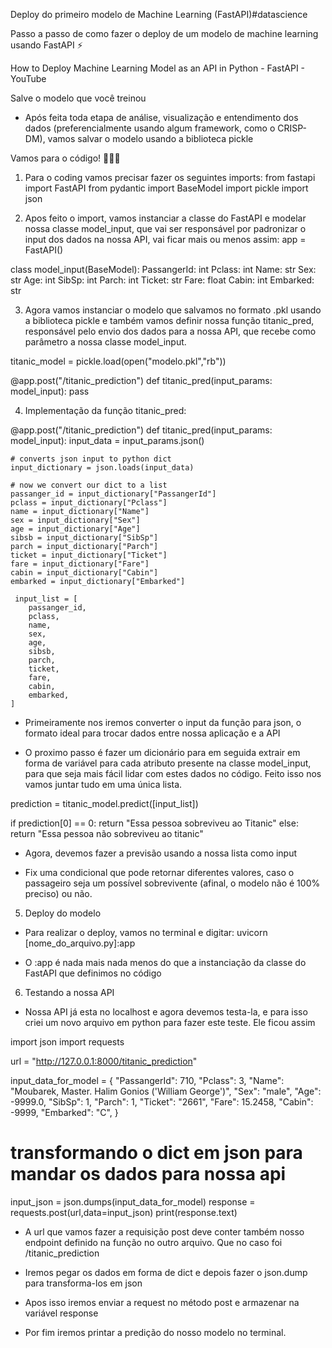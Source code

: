 Deploy do primeiro modelo de Machine Learning (FastAPI)#datascience

Passo a passo de como fazer o deploy de um modelo de machine learning usando FastAPI ⚡️


How to Deploy Machine Learning Model as an API in Python - FastAPI - YouTube

Salve o modelo que você treinou

- Após feita toda etapa de análise, visualização e entendimento dos dados (preferencialmente usando algum framework, como o CRISP-DM), vamos salvar o modelo usando a biblioteca pickle

Vamos para o código! 👨🏻‍💻

1. Para o coding vamos precisar fazer os seguintes imports:
from fastapi import FastAPI
from pydantic import BaseModel
import pickle
import json

2. Apos feito o import, vamos instanciar a classe do FastAPI e modelar nossa classe model_input, que vai ser responsável por padronizar o input dos dados na nossa API, vai ficar mais ou menos assim:
app = FastAPI()

class model_input(BaseModel):
    PassangerId: int
    Pclass: int
    Name: str
    Sex: str
    Age: int
    SibSp: int
    Parch: int
    Ticket: str
    Fare: float
    Cabin: int
    Embarked: str

3. Agora vamos instanciar o modelo que salvamos no formato .pkl usando a biblioteca pickle e também vamos definir nossa função titanic_pred, responsável pelo envio dos dados para a nossa API, que recebe como parâmetro a nossa classe model_input.

titanic_model = pickle.load(open("modelo.pkl","rb"))

@app.post("/titanic_prediction")
def titanic_pred(input_params: model_input):
    pass

4. Implementação da função titanic_pred:

@app.post("/titanic_prediction")
def titanic_pred(input_params: model_input):
    input_data = input_params.json()

    # converts json input to python dict
    input_dictionary = json.loads(input_data)

    # now we convert our dict to a list
    passanger_id = input_dictionary["PassangerId"]
    pclass = input_dictionary["Pclass"]
    name = input_dictionary["Name"]
    sex = input_dictionary["Sex"]
    age = input_dictionary["Age"]
    sibsb = input_dictionary["SibSp"]
    parch = input_dictionary["Parch"]
    ticket = input_dictionary["Ticket"]
    fare = input_dictionary["Fare"]
    cabin = input_dictionary["Cabin"]
    embarked = input_dictionary["Embarked"]

     input_list = [
        passanger_id,
        pclass,
        name,
        sex,
        age,
        sibsb,
        parch,
        ticket,
        fare,
        cabin,
        embarked,
    ]

- Primeiramente nos iremos converter o input da função para json, o formato ideal para trocar dados entre nossa aplicação e a API

- O proximo passo é fazer um dicionário para em seguida extrair em forma de variável para cada atributo presente na classe model_input, para que seja mais fácil lidar com estes dados no código. Feito isso nos vamos juntar tudo em uma única lista.

prediction = titanic_model.predict([input_list])

if prediction[0] == 0:
    return "Essa pessoa sobreviveu ao Titanic"
else:
    return "Essa pessoa não sobreviveu ao titanic"


- Agora, devemos fazer a previsão usando a nossa lista como input

- Fix uma condicional que pode retornar diferentes valores, caso o passageiro seja um possível sobrevivente (afinal, o modelo não é 100% preciso) ou não.

5. Deploy do modelo

- Para realizar o deploy, vamos no terminal e digitar:
uvicorn [nome_do_arquivo.py]:app

- O :app é nada mais nada menos do que a instanciação da classe do FastAPI que definimos no código

6. Testando a nossa API

- Nossa API já esta no localhost e agora devemos testa-la, e para isso criei um novo arquivo em python para fazer este teste. Ele ficou assim

import json
import requests

url = "http://127.0.0.1:8000/titanic_prediction"

input_data_for_model = {
    "PassangerId": 710,
    "Pclass": 3,
    "Name": "Moubarek, Master. Halim Gonios ('William George')",
    "Sex": "male",
    "Age": -9999.0,
    "SibSp": 1,
    "Parch": 1,
    "Ticket": "2661",
    "Fare": 15.2458,
    "Cabin": -9999,
    "Embarked": "C",
}

# transformando o dict em json para mandar os dados para nossa api

input_json = json.dumps(input_data_for_model)
response = requests.post(url,data=input_json)
print(response.text)
- A url que vamos fazer a requisição post deve conter também nosso endpoint definido na função no outro arquivo. Que no caso foi /titanic_prediction

- Iremos pegar os dados em forma de dict e depois fazer o json.dump para transforma-los em json

- Apos isso iremos enviar a request no método post e armazenar na variável response

- Por fim iremos printar a predição do nosso modelo no terminal.
